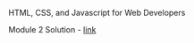 HTML, CSS, and Javascript for Web Developers

Module 2 Solution - [link](https://saks-cyber.github.io/Coursera_HTML-CSS-Javascript-for-Web-Developers/module2-solution/)
